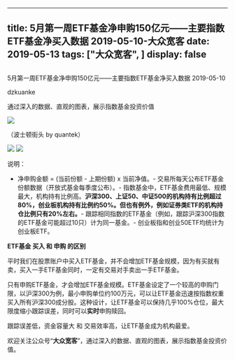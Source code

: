 
---
title:   5月第一周ETF基金净申购150亿元——主要指数ETF基金净买入数据 2019-05-10-大众宽客
date: 2019-05-13
tags: ["大众宽客", ]
display: false
---


## 



5月第一周ETF基金净申购150亿元——主要指数ETF基金净买入数据 2019-05-10




dzkuanke




通过深入的数据、直观的图表，展示指数基金投资价值


<img class="rich_pages" data-copyright="0" data-ratio="0.6859375" data-s="300,640" src="https://mmbiz.qpic.cn/mmbiz_jpg/PKw3FQPmhIhL9HkJPtibhT2xCsvSR4BbYicFmafVh0gsmYhibuumbbicwjXCAefbyvsponqDTlw4RxesvwN0Pib0ogw/640?wx_fmt=jpeg" data-type="jpeg" data-w="1280" style=""/>

（波士顿街头 by quantek）



<img class="rich_pages" data-ratio="0.6794625719769674" data-s="300,640" src="https://mmbiz.qpic.cn/mmbiz_png/PKw3FQPmhIhsNrdnnuJzuMwXiaLhK2yf6ojibUguos9OwEmwibsA1yvxfnD7jUzRafuuuaVOt8R6Y9n5AXnQAVBibA/640?wx_fmt=png" data-type="png" data-w="1042" style=""/>

<img class="rich_pages" data-ratio="1.3804971319311663" data-s="300,640" src="https://mmbiz.qpic.cn/mmbiz_png/PKw3FQPmhIhsNrdnnuJzuMwXiaLhK2yf6gicmZXVWqibUxVefYyPAnORgj6uYibPmZx4HHM9UsicJJQgqRG7NUQpnicg/640?wx_fmt=png" data-type="png" data-w="1046" style=""/>

说明：
- 净申购金额 = (当前份额 - 上期份额) x 当前净值。- 交易所每天公布ETF基金份额数据（开放式基金每季度公布）。- 指数基金中，ETF基金费用最低、规模最大，机构持有比例高。**沪深300、上证50、中证500的机构持有比例超过80%，创业板机构持有比例约50%。但也有例外，例如证券类ETF的机构持仓比例只有20%左右。**- 跟踪相同指数的ETF基金（例如，跟踪沪深300指数的ETF基金可能超过10只）计为同一基金。- 创业板指和创业50ETF均统计为创业板ETF。




**ETF基金 买入 和 申购 的区别**



平时我们在股票账户中买入ETF基金，并不会增加ETF基金规模，因为有买就有卖，买入一手ETF基金同时，一定有交易对手卖出一手ETF基金。



只有申购ETF基金，才会增加ETF基金规模。ETF基金设定了一个较高的申购门限，以沪深300为例，最小申购单位约100万元，可以让ETF基金迅速按指数权重买入所有沪深300成分股。这种设计，让ETF基金可以保持几乎100%仓位，最大限度缩小跟踪误差，同时可以**实时**申购赎回。



跟踪误差低，资金容量大&nbsp;和 交易效率高，让ETF基金成为机构最爱。





欢迎关注公众号“**大众宽客**”，通过深入的数据、直观的图表，展示指数基金投资价值。








